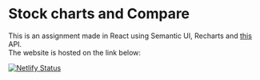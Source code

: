# Stock charts and Compare

This is an assignment made in React using Semantic UI, Recharts and [this](https://www.alphavantage.co/documentation/) API.<br/>
The website is hosted on the link below:

[![Netlify Status](https://api.netlify.com/api/v1/badges/4fc3ebe2-277b-4291-b4ed-5c4cf624fb4e/deploy-status)](https://app.netlify.com/sites/stock-charts-by-ujjwal/deploys)
